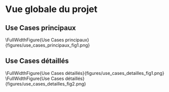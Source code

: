 # Vue globale du projet


## Use Cases principaux

\FullWidthFigure{Use Cases principaux}{figures/use_cases_principaux_fig1.png}


## Use Cases détaillés

\FullWidthFigure{Use Cases détaillés}{figures/use_cases_detailles_fig1.png}
\FullWidthFigure{Use Cases détaillés}{figures/use_cases_detailles_fig2.png}
